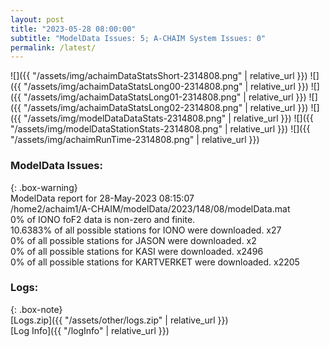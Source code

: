 ```yaml
---
layout: post
title: "2023-05-28 08:00:00"
subtitle: "ModelData Issues: 5; A-CHAIM System Issues: 0"
permalink: /latest/
---
```


![]({{ "/assets/img/achaimDataStatsShort-2314808.png" | relative_url }})
![]({{ "/assets/img/achaimDataStatsLong00-2314808.png" | relative_url }})
![]({{ "/assets/img/achaimDataStatsLong01-2314808.png" | relative_url }})
![]({{ "/assets/img/achaimDataStatsLong02-2314808.png" | relative_url }})
![]({{ "/assets/img/modelDataDataStats-2314808.png" | relative_url }})
![]({{ "/assets/img/modelDataStationStats-2314808.png" | relative_url }})
![]({{ "/assets/img/achaimRunTime-2314808.png" | relative_url }})


### ModelData Issues:  
  
{: .box-warning}  
 ModelData report for 28-May-2023 08:15:07   
 /home2/achaim1/A-CHAIM/modelData/2023/148/08/modelData.mat   
 0% of IONO foF2 data is non-zero and finite.   
 10.6383% of all possible stations for IONO were downloaded. x27   
 0% of all possible stations for JASON were downloaded. x2   
 0% of all possible stations for KASI were downloaded. x2496   
 0% of all possible stations for KARTVERKET were downloaded. x2205   
  


### Logs:  
  
{: .box-note}  
[Logs.zip]({{ "/assets/other/logs.zip" | relative_url }})  
[Log Info]({{ "/logInfo" | relative_url }})  
